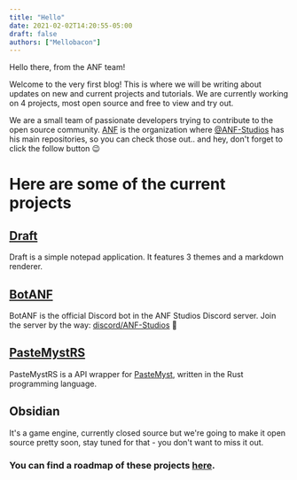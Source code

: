 ```yaml
---
title: "Hello"
date: 2021-02-02T14:20:55-05:00
draft: false
authors: ["Mellobacon"]
---
```


Hello there, from the ANF team!

Welcome to the very first blog! This is where we will be writing about updates on new and current projects and tutorials. We are currently working on 4 projects, most open source and free to view and try out.

We are a small team of passionate developers trying to contribute to the open source community. [ANF](https://github.com/ANF) is the organization where [@ANF-Studios](https://github.com/ANF-Studios) has his main repositories, so you can check those out.. and hey, don't forget to click the follow button :wink:


# Here are some of the current projects

## [Draft](https://github.com/ANF/Draft)
Draft is a simple notepad application. It features 3 themes and a markdown renderer.

## [BotANF](https://github.com/ANF/BotANF)
BotANF is the official Discord bot in the ANF Studios Discord server. Join the server by the way: [discord/ANF-Studios](https://discord.gg/fKWpK7A) :eyes:

## [PasteMystRS](https://github.com/ANF/pastemyst-rs)
PasteMystRS is a API wrapper for [PasteMyst](https://paste.myst.rs), written in the Rust programming language.

## Obsidian
It's a game engine, currently closed source but we're going to make it open source pretty soon, stay tuned for that - you don't want to miss it out.

### You can find a roadmap of these projects [here]( https://anf.github.io/projects/).
